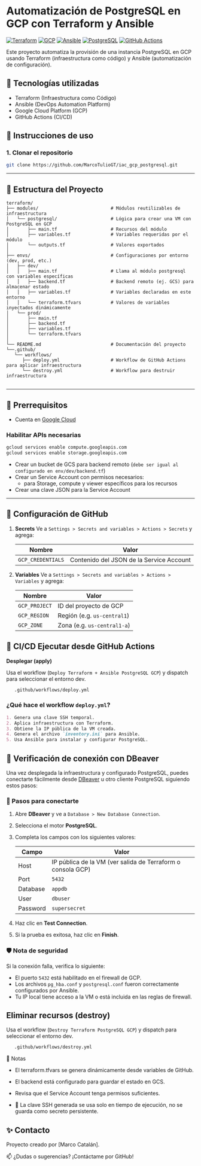 # Automatización de PostgreSQL en GCP con Terraform y Ansible

[![Terraform](https://img.shields.io/badge/Terraform-v1.6.6-623CE4?logo=terraform&logoColor=white)](https://www.terraform.io/)
[![GCP](https://img.shields.io/badge/GCP-VM-FBBC05?logo=google-cloud&logoColor=black)](https://cloud.google.com/)
[![Ansible](https://img.shields.io/badge/Ansible-Automation-EE0000?logo=ansible&logoColor=white)](https://www.ansible.com/)
[![PostgreSQL](https://img.shields.io/badge/PostgreSQL-15-336791?logo=postgresql&logoColor=white)](https://www.postgresql.org/)
[![GitHub Actions](https://img.shields.io/github/actions/workflow/status/MarcoTulioGT/iac_gcp_postgresql/deploy.yml?label=deploy&logo=github)](https://github.com/MarcoTulioGT/iac_gcp_postgresql/actions/workflows/deploy.yml)


Este proyecto automatiza la provisión de una instancia PostgreSQL en GCP usando Terraform (infraestructura como código) y Ansible (automatización de configuración).

## 🧰 Tecnologías utilizadas
- Terraform (Infraestructura como Código)
- Ansible (DevOps Automation Platform)
- Google Cloud Platform (GCP)
- GitHub Actions (CI/CD)

## 🚀 Instrucciones de uso

### 1. Clonar el repositorio
```bash
git clone https://github.com/MarcoTulioGT/iac_gcp_postgresql.git
```
---

## 📁 Estructura del Proyecto

```text
terraform/
├── modules/                           # Módulos reutilizables de infraestructura
│   └── postgresql/                    # Lógica para crear una VM con PostgreSQL en GCP
│       ├── main.tf                    # Recursos del módulo
│       ├── variables.tf               # Variables requeridas por el módulo
│       └── outputs.tf                 # Valores exportados
│
├── envs/                              # Configuraciones por entorno (dev, prod, etc.)
│   ├── dev/
│   │   ├── main.tf                    # Llama al módulo postgresql con variables específicas
│   │   ├── backend.tf                 # Backend remoto (ej. GCS) para almacenar estado
│   │   ├── variables.tf               # Variables declaradas en este entorno
│   │   └── terraform.tfvars           # Valores de variables inyectados dinámicamente
│   └── prod/
│       ├── main.tf
│       ├── backend.tf
│       ├── variables.tf
│       └── terraform.tfvars
│
└── README.md                          # Documentación del proyecto
└──.github/
   └── workflows/
      ├── deploy.yml                   # Workflow de GitHub Actions para aplicar infraestructura
      └── destroy.yml                  # Workflow para destruir infraestructura
                       
```
---

## 🧩 Prerrequisitos

- Cuenta en [Google Cloud](https://console.cloud.google.com/)
### Habilitar APIs necesarias

```bash
gcloud services enable compute.googleapis.com
gcloud services enable storage.googleapis.com
```
- Crear un bucket de GCS para backend remoto (`debe ser igual al configurado en env/dev/backend.tf`)  
- Crear un Service Account con permisos necesarios:
  - para Storage, compute y viewer específicos para los recursos
- Crear una clave JSON para la Service Account

---

## 🔐 Configuración de GitHub

1. **Secrets**
   Ve a `Settings > Secrets and variables > Actions > Secrets` y agrega:

   | Nombre              | Valor                                      |
   |---------------------|--------------------------------------------|
   | `GCP_CREDENTIALS`   | Contenido del JSON de la Service Account   |

2. **Variables**
   Ve a `Settings > Secrets and variables > Actions > Variables` y agrega:

   | Nombre         | Valor                   |
   |----------------|-------------------------|
   | `GCP_PROJECT`  | ID del proyecto de GCP  |
   | `GCP_REGION`   | Región (e.g. `us-central1`) |
   | `GCP_ZONE`     | Zona (e.g. `us-central1-a`) |


## 🤖 CI/CD Ejecutar desde GitHub Actions

**Desplegar (apply)**

Usa el workflow (`Deploy Terraform + Ansible PostgreSQL GCP`) y dispatch para seleccionar el entorno dev.

```bash
   .github/workflows/deploy.yml
   ```
### ¿Qué hace el workflow `deploy.yml`?
```md
1. Genera una clave SSH temporal.
2. Aplica infraestructura con Terraform.
3. Obtiene la IP pública de la VM creada.
4. Genera el archivo `inventory.ini` para Ansible.
5. Usa Ansible para instalar y configurar PostgreSQL.
```

## 🔗 Verificación de conexión con DBeaver

Una vez desplegada la infraestructura y configurado PostgreSQL, puedes conectarte fácilmente desde [DBeaver](https://dbeaver.io/) u otro cliente PostgreSQL siguiendo estos pasos:

### 🧭 Pasos para conectarte

1. Abre **DBeaver** y ve a `Database > New Database Connection`.
2. Selecciona el motor **PostgreSQL**.
3. Completa los campos con los siguientes valores:

   | Campo    | Valor                                                       |
   |----------|-------------------------------------------------------------|
   | Host     | IP pública de la VM (ver salida de Terraform o consola GCP) |
   | Port     | `5432`                                                      |
   | Database | `appdb`                                                     |
   | User     | `dbuser`                                                    |
   | Password | `supersecret`                                               |

4. Haz clic en **Test Connection**.
5. Si la prueba es exitosa, haz clic en **Finish**.

### 🛡️ Nota de seguridad

Si la conexión falla, verifica lo siguiente:

- El puerto `5432` está habilitado en el firewall de GCP.
- Los archivos `pg_hba.conf` y `postgresql.conf` fueron correctamente configurados por Ansible.
- Tu IP local tiene acceso a la VM o está incluida en las reglas de firewall.


## **Eliminar recursos (destroy)**
Usa el workflow (`Destroy Terraform PostgreSQL GCP`) y dispatch para seleccionar el entorno dev.

```bash
   .github/workflows/destroy.yml
   ```

📌 Notas

 - El terraform.tfvars se genera dinámicamente desde variables de GitHub.

 - El backend está configurado para guardar el estado en GCS.

 - Revisa que el Service Account tenga permisos suficientes.
   
 - 🔐 La clave SSH generada se usa solo en tiempo de ejecución, no se guarda como secreto persistente.


## ✨ Contacto

Proyecto creado por [Marco Catalán].

📫 ¿Dudas o sugerencias? ¡Contáctame por GitHub!
